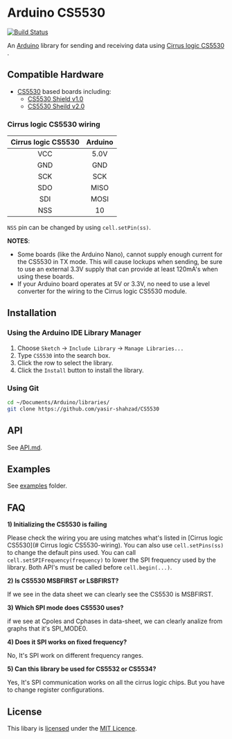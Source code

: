 # Arduino CS5530

[![Build Status](https://travis-ci.org/sandeepmistry/arduino-LoRa.svg?branch=master)](https://travis-ci.org/sandeepmistry/arduino-LoRa)

An [Arduino](https://arduino.cc/) library for sending and receiving data using [Cirrus logic CS5530](https://www.lora-alliance.org/) .

## Compatible Hardware

 * [CS5530](https://www.cirrus.com/products/cs5530/) based boards including:
   * [CS5530 Shield v1.0](https://www.aliexpress.com/item/1005002054335619.html)
   * [CS5530 Sheild v2.0](https://www.aliexpress.com/item/1005002394037116.html) 
  

### Cirrus logic CS5530 wiring

| Cirrus logic CS5530 | Arduino |
| :---------------------: | :------:|
| VCC | 5.0V |
| GND | GND |
| SCK | SCK |
| SDO | MISO |
| SDI | MOSI |
| NSS | 10 |


`NSS` pin can be changed by using `cell.setPin(ss)`. 

**NOTES**:
 * Some boards (like the Arduino Nano), cannot supply enough current for the CS5530 in TX mode. This will cause lockups when sending, be sure to use an external 3.3V supply that can provide at least 120mA's when using these boards.
 * If your Arduino board operates at 5V or 3.3V, no need to use a level converter for the wiring to the Cirrus logic CS5530 module. 

## Installation

### Using the Arduino IDE Library Manager

1. Choose `Sketch` -> `Include Library` -> `Manage Libraries...`
2. Type `CS5530` into the search box.
3. Click the row to select the library.
4. Click the `Install` button to install the library.

### Using Git

```sh
cd ~/Documents/Arduino/libraries/
git clone https://github.com/yasir-shahzad/CS5530 
```

## API

See [API.md](API.md).

## Examples

See [examples](examples) folder.

## FAQ

**1) Initializing the CS5530 is failing**

Please check the wiring you are using matches what's listed in [Cirrus logic CS5530](# Cirrus logic CS5530-wiring). You can also use `cell.setPins(ss)` to change the default pins used. You can call `cell.setSPIFrequency(frequency)` to lower the SPI frequency used by the library. Both API's must be called before `cell.begin(...)`.

**2) Is CS5530 MSBFIRST or LSBFIRST?**

If we see in the data sheet we can clearly see the CS5530 is MSBFIRST.

**3) Which SPI mode does CS5530 uses?**

if we see at Cpoles and Cphases in data-sheet, we can clearly analize from graphs that it's SPI_MODE0.

**4) Does it SPI works on fixed frequency?**

No, It's SPI work on different frequency ranges.

**5) Can this library be used for CS5532 or CS5534?**

Yes, It's SPI communication works on all the cirrus logic chips. But you have to change register configurations. 

## License

This libary is [licensed](LICENSE) under the [MIT Licence](https://en.wikipedia.org/wiki/MIT_License).
